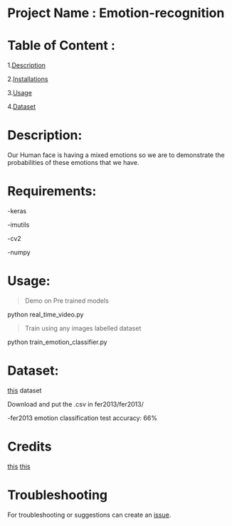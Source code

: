 # Project Name : Emotion-recognition
# Table of Content :
1.[Description](#p1)

2.[Installations](#p2)

3.[Usage](#p3)

4.[Dataset](#p4)

<a id="p1"></a> 
# Description:

Our Human face is having a mixed emotions so we are to demonstrate the probabilities of these emotions that we have.

<a id="p2"></a> 
# Requirements:
-keras

-imutils

-cv2

-numpy

<a id="p3"></a> 
# Usage:
> Demo on Pre trained models

python real_time_video.py

> Train using any images labelled dataset

python train_emotion_classifier.py


<a id="p4"></a> 
# Dataset:

[this](https://www.kaggle.com/c/3364/download-all) dataset

Download and put the .csv in fer2013/fer2013/

-fer2013 emotion classification test accuracy: 66%


# Credits
[this](https://github.com/oarriaga/face_classification)
[this](https://github.com/omar178/Emotion-recognition)

# Troubleshooting

For troubleshooting or suggestions can create an [issue](https://github.com/RtjShreyD/Face-Emotion-Recognition).


